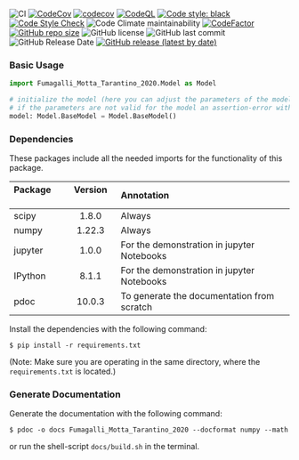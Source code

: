 ![CI](https://github.com/manuelbieri/Fumagalli_2020/actions/workflows/CI.yml/badge.svg)
[![CodeCov](https://github.com/manuelbieri/Fumagalli_2020/actions/workflows/CodeCov.yml/badge.svg)](https://github.com/manuelbieri/Fumagalli_2020/actions/workflows/CodeCov.yml)
[![codecov](https://codecov.io/gh/manuelbieri/Fumagalli_2020/branch/master/graph/badge.svg?token=RRZ3PJI9U1)](https://codecov.io/gh/manuelbieri/Fumagalli_2020)
[![CodeQL](https://github.com/manuelbieri/Fumagalli_2020/actions/workflows/codeql-analysis.yml/badge.svg)](https://github.com/manuelbieri/Fumagalli_2020/actions/workflows/codeql-analysis.yml)
[![Code style: black](https://img.shields.io/badge/code%20style-black-000000.svg)](https://github.com/psf/black)
[![Code Style Check](https://github.com/manuelbieri/Fumagalli_2020/actions/workflows/Black.yml/badge.svg)](https://github.com/manuelbieri/Fumagalli_2020/actions/workflows/Black.yml)
![Code Climate maintainability](https://img.shields.io/codeclimate/maintainability/manuelbieri/Fumagalli_2020)
[![CodeFactor](https://www.codefactor.io/repository/github/manuelbieri/fumagalli_2020/badge)](https://www.codefactor.io/repository/github/manuelbieri/fumagalli_2020)
[![GitHub repo size](https://img.shields.io/github/repo-size/manuelbieri/Fumagalli_2020)](https://github.com/manuelbieri/Fumagalli_2020)
![GitHub license](https://img.shields.io/github/license/manuelbieri/Fumagalli_2020)
![GitHub last commit](https://img.shields.io/github/last-commit/manuelbieri/Fumagalli_2020)
![GitHub Release Date](https://img.shields.io/github/release-date/manuelbieri/Fumagalli_2020)
[![GitHub release (latest by date)](https://img.shields.io/github/v/release/manuelbieri/Fumagalli_2020)](https://pypi.org/project/Fumagalli-Motta-Tarantino-2020/)


### Basic Usage

```python
import Fumagalli_Motta_Tarantino_2020.Model as Model

# initialize the model (here you can adjust the parameters of the model)
# if the parameters are not valid for the model an assertion-error with a corresponding message will be displayed
model: Model.BaseModel = Model.BaseModel()
```

### Dependencies

These packages include all the needed imports for the functionality of this package.

| Package &emsp; | Version &emsp; | Annotation &emsp;                          |
|:---------------|:--------------:|:-------------------------------------------|
| scipy          |     1.8.0      | Always                                     |
| numpy          |     1.22.3     | Always                                     |
| jupyter        |     1.0.0      | For the demonstration in jupyter Notebooks |
| IPython        |     8.1.1      | For the demonstration in jupyter Notebooks |
| pdoc           |     10.0.3     | To generate the documentation from scratch |

Install the dependencies with the following command:

```shell
$ pip install -r requirements.txt
```
(Note: Make sure you are operating in the same directory, where the `requirements.txt` is located.)

### Generate Documentation
Generate the documentation with the following command:

```shell
$ pdoc -o docs Fumagalli_Motta_Tarantino_2020 --docformat numpy --math
```

or run the shell-script `docs/build.sh` in the terminal.
